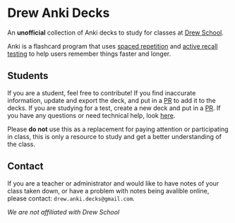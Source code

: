 # Drew Anki Decks
An **unofficial** collection of Anki decks to study for classes at [Drew School](https://www.drewschool.org/).

Anki is a flashcard program that uses [spaced repetition](https://en.wikipedia.org/wiki/Spaced_repetition) and [active recall testing](https://en.wikipedia.org/wiki/Recall_test) to help users remember things faster and longer.

## Students
If you are a student, feel free to contribute! If you find inaccurate information, update and export the deck, and put in a [PR](https://docs.github.com/en/pull-requests/collaborating-with-pull-requests/proposing-changes-to-your-work-with-pull-requests/about-pull-requests) to add it to the decks. If you are studying for a test, create a new deck and put in a [PR](https://docs.github.com/en/pull-requests/collaborating-with-pull-requests/proposing-changes-to-your-work-with-pull-requests/about-pull-requests). If you have any questions or need technical help, look [here](https://github.com/orgs/Drew-Anki-Decks/discussions/1).

Please **do not** use this as a replacement for paying attention or participating in class, this is only a resource to study and get a better understanding of the class.

## Contact
If you are a teacher or administrator and would like to have notes of your class taken down, or have a problem with notes being avalible online, please contact: `drew.anki.decks@gmail.com`.


*We are not affiliated with Drew School*
